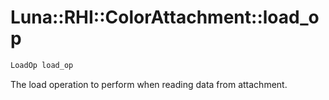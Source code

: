 # Luna::RHI::ColorAttachment::load_op

```c++
LoadOp load_op
```

The load operation to perform when reading data from attachment. 

